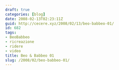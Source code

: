```yaml
---
draft: true
categories: [blog]
date: 2008-02-13T02:23:11Z
guid: http://cecere.xyz/2008/02/13/beo-babbeo-01/
id: 682
tags:
- BeoBabbeo
- ricreazione
- ridere
- video
title: Beo & Babbeo 01
slug: /2008/02/beo-babbeo-01/
---
```


